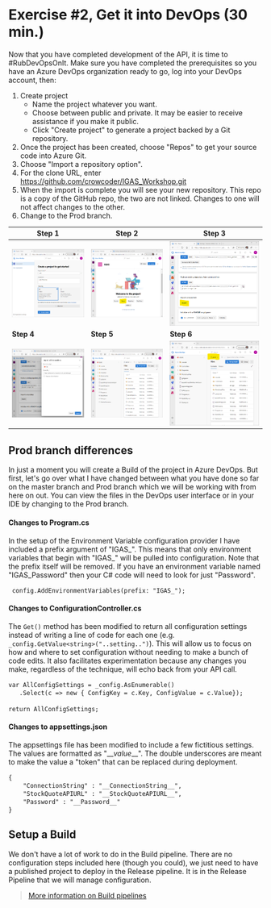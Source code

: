 # Exercise #2, Get it into DevOps (30 min.)
Now that you have completed development of the API, it is time to #RubDevOpsOnIt.
Make sure you have completed the prerequisites so you have an Azure DevOps organization ready to go, log into your DevOps account, then:

1. Create project
    * Name the project whatever you want.
    * Choose between public and private. It may be easier to receive assistance if you make it public. 
    * Click "Create project" to generate a project backed by a Git repository.
1. Once the project has been created, choose "Repos" to get your source code into Azure Git.
1. Choose "Import a repository option".
1. For the clone URL, enter https://github.com/crowcoder/IGAS_Workshop.git
1. When the import is complete you will see your new repository. This repo is a copy of the GitHub repo, the two are not linked. Changes to one will not affect changes to the other.
1. Change to the Prod branch.

 | Step 1 | Step 2 | Step 3 | 
 | --- | --- | --- |
 | ![Step 1](./img/project_setup_1.png) | ![Step 2](./img/project_setup_2.png) | ![Step 3](./img/project_setup_3.png) |
 | **Step 4** | **Step 5** | **Step 6**| 
 | ![Step 4](./img/project_setup_4.png) | ![Step 5](./img/project_setup_5.png) | ![Step 6](./img/project_setup_6.png) |

## Prod branch differences
 In just a moment you will create a Build of the project in Azure DevOps. But first, let's go over what I have changed between what you have done so far on the master branch and Prod branch which we will be working with from here on out. You can view the files in the DevOps user interface or in your IDE by changing to the Prod branch.

 #### Changes to Program.cs
In the setup of the Environment Variable configuration provider I have included a prefix argument of "IGAS_". This means that only environment variables that begin with "IGAS_" will be pulled into configuration. Note that the prefix itself will be removed. If you have an environment variable named "IGAS_Password" then your C# code will need to look for just "Password".
```
 config.AddEnvironmentVariables(prefix: "IGAS_");
 ```
 #### Changes to ConfigurationController.cs
The `Get()` method has been modified to return all configuration settings instead of writing a line of code for each one (e.g. `_config.GetValue<string>("..setting..")`). This will allow us to focus on how and where to set configuration without needing to make a bunch of code edits. It also facilitates experimentation because any changes you make, regardless of the technique, will echo back from your API call.
 ```
var AllConfigSettings = _config.AsEnumerable()
    .Select(c => new { ConfigKey = c.Key, ConfigValue = c.Value});

return AllConfigSettings;
```
#### Changes to appsettings.json
The appsettings file has been modified to include a few fictitious settings. The values are formatted as "\_\_*value*\_\_". The double underscores are meant to make the value a "token" that can be replaced during deployment.
```
{
    "ConnectionString" : "__ConnectionString__",
    "StockQuoteAPIURL" : "__StockQuoteAPIURL__",
    "Password" : "__Password__"
}
```
 ## Setup a Build
 We don't have a lot of work to do in the Build pipeline. There are no configuration steps included here (though you could), we just need to have a published project to deploy in the Release pipeline. It is in the Release Pipeline that we will manage configuration.
 > [More information on Build pipelines](https://docs.microsoft.com/en-us/azure/devops/pipelines/ecosystems/dotnet-core?view=azure-devops#package-and-deliver-your-code)